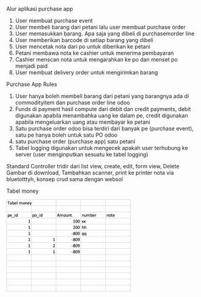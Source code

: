 Alur aplikasi purchase app

1.	User membuat purchase event
2.	User membeli barang dari petani lalu user membuat purchase order
3.	User memasukkan barang. Apa saja yang dibeli di purchasemorder line
4.	User memberikan barcode di setiap barang yang dibeli
5.	User mencetak nota dari po untuk diberikan ke petani
6.	Petani membawa nota ke cashier untuk menerima pembayaran
7.	Cashier menscan nota untuk mengarahkan ke po dan menset po menjadi paid
8.	User membuat delivery order untuk mengirimkan barang

Purchase App Rules
1. User hanya boleh membeli barang dari petani yang barangnya ada di commodityitem dan purchase order line odoo
2. Funds di payment hasil compute dari debit dan credit payments, debit digunakan apabila menambahka uang ke dalam pe, credit digunakan apabila mengeluarkan uang atau membayar ke petani
3. Satu purchase order odoo bisa terdiri dari banyak pe (purchase event), satu pe hanya boleh untuk satu PO odoo
4. satu purchase order (purchase app) satu petani
5. Tabel logging digunakan untuk mengecek apakah user terhubung ke server (user menginputkan sesuatu ke tabel logging)

Standard Controller tridir dari list view, create, edit, form view, Delete
Gambar di download, Tambahkan scanner, print ke printer nota via bluetotttyh, konsep crud sama dengan websol


Tabel money

![img_3.png](img_3.png)





